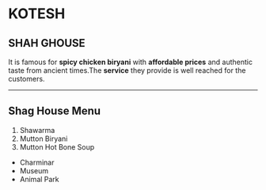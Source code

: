 # KOTESH 
## SHAH GHOUSE
It is famous for **spicy chicken biryani** with **affordable prices** and authentic taste from ancient times.The **service** they provide is well reached for the customers.


***

## Shag House Menu

1. Shawarma
5. Mutton Biryani
7.  Mutton Hot Bone Soup


* Charminar
* Museum
* Animal Park



